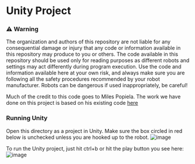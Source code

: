 # Unity Project

### :warning: Warning 
The organization and authors of this repository are not liable for any consequential damage or injury that any code or information available in this repository may produce to you or others. The code available in this repository should be used only for reading purposes as different robots and settings may act differently during  program execution. Use the code and information available here at your own risk, and always make sure you are following all the safety procedures recommended by your robot manufacturer. Robots can be dangerous if used inappropriately, be careful!

Much of the credit to this code goes to Miles Popiela. The work we have done on this project is based on his existing code [here](https://github.com/1-61Kilometers/Magna)


### Running Unity
Open this directory as a project in Unity.
Make sure the box circled in red below is unchecked unless you are hooked up to the robot.
![image](https://github.com/8dylan7/proximitry/assets/96851333/0968eb09-c047-48cd-9b8e-9a4cdc828f33)

To run the Unity project, just hit ctrl+b or hit the play button you see here:
![image](https://github.com/8dylan7/proximitry/assets/96851333/29ccdac1-bed3-41bb-aa94-6da89c24dc0e)
